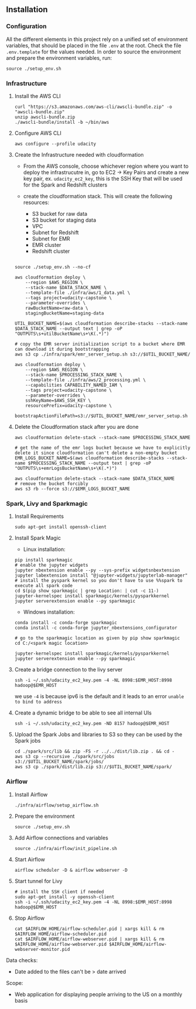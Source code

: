 ## Installation

### Configuration

All the different elements in this project rely on a unified set of environment variables, that should be placed in the file `.env` at the root. Check the file `.env.template` for the values needed. In order to source the environment and prepare the environment variables, run:
```
source ./setup_env.sh
```

### Infrastructure

1. Install the AWS CLI
    ```
    curl "https://s3.amazonaws.com/aws-cli/awscli-bundle.zip" -o "awscli-bundle.zip"
    unzip awscli-bundle.zip
    ./awscli-bundle/install -b ~/bin/aws
    ```
1. Configure AWS CLI
    ```
    aws configure --profile udacity
    ```

1. Create the Infrastructure needed with cloudformation

    - From the AWS console, choose whichever region where you want to deploy the infrastrucutre in, go to EC2 -> Key Pairs and create a new key pair, ex. `udacity_ec2_key`, this is the SSH Key that will be used for the Spark and Redshift clusters

    - create the cloudformation stack. This will create the following resources:
        - S3 bucket for raw data
        - S3 bucket for staging data
        - VPC
        - Subnet for Redshift
        - Subnet for EMR
        - EMR cluster
        - Redshift cluster
    ```

    source ./setup_env.sh --no-cf

    aws cloudformation deploy \
        --region $AWS_REGION \
        --stack-name $DATA_STACK_NAME \
        --template-file ./infra/aws/1_data.yml \
        --tags project=udacity-capstone \
        --parameter-overrides \
        rawBucketName=raw-data \
        stagingBucketName=staging-data

    UTIL_BUCKET_NAME=$(aws cloudformation describe-stacks --stack-name $DATA_STACK_NAME --output text | grep -oP "OUTPUTS\s+utilBucketName\s+\K(.*)")

    # copy the EMR server initialization script to a bucket where EMR can download it during bootstrapping
    aws s3 cp ./infra/spark/emr_server_setup.sh s3://$UTIL_BUCKET_NAME/

    aws cloudformation deploy \
        --region $AWS_REGION \
        --stack-name $PROCESSING_STACK_NAME \
        --template-file ./infra/aws/2_processing.yml \
        --capabilities CAPABILITY_NAMED_IAM \
        --tags project=udacity-capstone \
        --parameter-overrides \
        sshKeyName=$AWS_SSH_KEY \
        resourcePrefix=udacity-capstone \
        bootstrapActionFilePath=s3://$UTIL_BUCKET_NAME/emr_server_setup.sh

    ```

1. Delete the Cloudformation stack after you are done

    ```
    aws cloudformation delete-stack --stack-name $PROCESSING_STACK_NAME
    
    # get the name of the emr logs bucket because we have to explicitly delete it since cloudformation can't delete a non-empty bucket
    EMR_LOGS_BUCKET_NAME=$(aws cloudformation describe-stacks --stack-name $PROCESSING_STACK_NAME --output text | grep -oP "OUTPUTS\s+emrLogsBucketName\s+\K(.*)")
    
    aws cloudformation delete-stack --stack-name $DATA_STACK_NAME
    # remove the bucket forcibly
    aws s3 rb --force s3://$EMR_LOGS_BUCKET_NAME
    ```

### Spark, Livy and Sparkmagic

1. Install Requirements
    ```
    sudo apt-get install openssh-client
    ```

1. Install Spark Magic

    - Linux installation:
    ```
    pip install sparkmagic
    # enable the jupyter widgets
    jupyter nbextension enable --py --sys-prefix widgetsnbextension
    jupyter labextension install "@jupyter-widgets/jupyterlab-manager"
    # install the pyspark kernel so you don't have to use %%spark to execute all spark code
    cd $(pip show sparkmagic | grep Location: | cut -c 11-)
    jupyter-kernelspec install sparkmagic/kernels/pysparkkernel
    jupyter serverextension enable --py sparkmagic
    ```


    - Windows installation:
    ```
    conda install -c conda-forge sparkmagic
    conda install -c conda-forge jupyter_nbextensions_configurator

    # go to the sparkmagic location as given by pip show sparkmagic
    cd C:/<spark magic location>

    jupyter-kernelspec install sparkmagic/kernels/pysparkkernel
    jupyter serverextension enable --py sparkmagic
    ```
    
1. Create a bridge connection to the livy server
    ```
    ssh -i ~/.ssh/udacity_ec2_key.pem -4 -NL 8998:$EMR_HOST:8998 hadoop@$EMR_HOST
    ```
    we use `-4` is because ipv6 is the default and it leads to an error `unable to bind to address`

1. Create a dynamic bridge to be able to see all internal UIs
    ```
    ssh -i ~/.ssh/udacity_ec2_key.pem -ND 8157 hadoop@$EMR_HOST
    ```

1. Upload the Spark Jobs and libraries to S3 so they can be used by the Spark jobs
    ```
    cd ./spark/src/lib && zip -FS -r ../../dist/lib.zip . && cd -
    aws s3 cp --recursive ./spark/src/jobs s3://$UTIL_BUCKET_NAME/spark/jobs/
    aws s3 cp ./spark/dist/lib.zip s3://$UTIL_BUCKET_NAME/spark/
    ```

### Airflow    
1. Install Airflow
    ```
    ./infra/airflow/setup_airflow.sh
    ```
1. Prepare the environment
    ```
    source ./setup_env.sh
    ```

1. Add Airflow connections and variables
    ```
    source ./infra/airflow/init_pipeline.sh
    ```

1. Start Airflow
    ```
    airflow scheduler -D & airflow webserver -D
    ```

1. Start tunnel for Livy
    ```
    # install the SSH client if needed
    sudo apt-get install -y openssh-client
    ssh -i ~/.ssh/udacity_ec2_key.pem -4 -NL 8998:$EMR_HOST:8998 hadoop@$EMR_HOST
    ```

1. Stop Airflow
    ```
    cat $AIRFLOW_HOME/airflow-scheduler.pid | xargs kill & rm $AIRFLOW_HOME/airflow-scheduler.pid
    cat $AIRFLOW_HOME/airflow-webserver.pid | xargs kill & rm $AIRFLOW_HOME/airflow-webserver.pid $AIRFLOW_HOME/airflow-webserver-monitor.pid
    ```

Data checks:
- Date added to the files can't be > date arrived


Scope:
- Web application for displaying people arriving to the US on a monthly basis